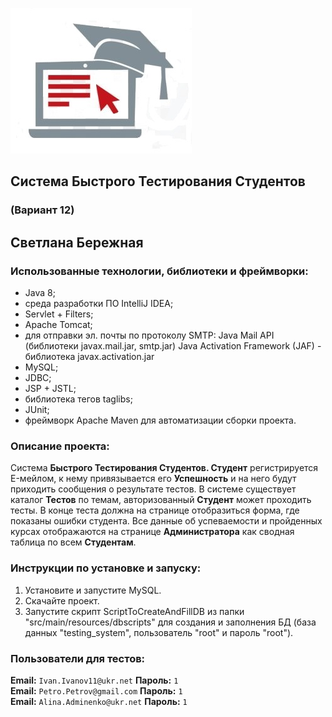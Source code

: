 ![Student Testing](src/main/webapp/resources/images/studentTesting.jpg "Student Testing")

Система Быстрого Тестирования Студентов
-------------------------------
### (Вариант 12)

## Светлана Бережная

### Использованные технологии, библиотеки и фреймворки:
- Java 8;
- среда разработки ПО IntelliJ IDEA;
- Servlet + Filters;
- Apache Tomcat;
- для отправки эл. почты по протоколу SMTP: 
Java Mail API (библиотеки javax.mail.jar, smtp.jar)
Java Activation Framework (JAF) - библиотека javax.activation.jar
- MySQL; 
- JDBC; 
- JSP + JSTL;
- библиотека тегов taglibs;
- JUnit;
- фреймворк Apache Maven для автоматизации сборки проекта.

### Описание проекта:
Система **Быстрого Тестирования Студентов. Студент** регистрируется E-мейлом, к нему привязывается его **Успешность** и на него будут приходить сообщения о результате тестов. В системе существует каталог **Тестов** по темам, авторизованный **Студент** может проходить тесты. В конце теста должна на странице отобразиться форма, где показаны ошибки студента. Все данные об успеваемости и пройденных курсах отображаются на странице **Администратора** как сводная таблица по всем **Студентам**.

### Инструкции по установке и запуску:
1. Установите и запустите MySQL.
2. Скачайте проект.
3. Запустите скрипт ScriptToCreateAndFillDB из папки "src/main/resources/dbscripts" для создания и заполнения БД (база данных "testing_system", пользователь "root" и пароль "root").
 
 ### Пользователи для тестов:
 **Email:** `Ivan.Ivanov11@ukr.net` **Пароль:** `1` <br>
 **Email:**  `Petro.Petrov@gmail.com` **Пароль:** `1` <br>
 **Email:**  `Alina.Adminenko@ukr.net` **Пароль:** `1` <br>
 